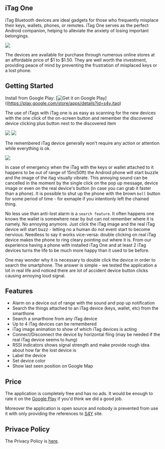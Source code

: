
## iTag One

iTag Bluetooth devices are ideal gadgets for those who frequently misplace their keys, wallets, phones, or remotes. iTag One serves as the perfect Android companion, helping to alleviate the anxiety of losing important belongings.

![](https://raw.githubusercontent.com/s4ysolutions/itag/master/assets/itag_black.svg?sanitize=true)

The devices are available for purchase through numerous online stores at an affordable price of $1 to $1.50. They are well worth the investment, providing peace of mind by preventing the frustration of misplaced keys or a lost phone.

## Getting Started

Install from Google Play: [![Get it on Google Play](https://example.com/path-to-your-badge.png)]((https://play.google.com/store/apps/details?id=s4y.itag)


The use of iTags with iTag one is as easy as scanning for the new devices with the one click of the on-screen button and remember the discovered device clicking plus button next to the discovered item

![](https://lh3.googleusercontent.com/jIuoCsi3UE4Rx1_TmX1MbpGzlzSvZ-JlgZ-wef35OVN6q_SJBOciJu1ZaQZvDZAcYWjj=w720-h310-rw)    ![](https://lh3.googleusercontent.com/t0U4KyZVUV-655xYlBI_Oo8yB9Hh5AbZt8dW7yb4K1nyLzrC9mI_KZUI_Tjh1LGuzT4=w720-h310-rw)

The remembered iTag device generally won't require any action or attention while everything is ok.

![](https://lh3.googleusercontent.com/bws8JBR_43x3NiptTH4smK6cKd2VyC-asXzrupGB0TUeDDsbcAo_Q4vsskcdACh00QE=w720-h310-rw)

In case of emergency when the iTag with the keys or wallet attached to it happens to be out of range of 15m(50ft) the Android phone will start buzzle and the image of the itag visually vibrate. This annoying sound can be cancelled in the moment by the single click on the pop up message, device image or even on the real device's button (in case you can grab it faster than a phone). It is possible to shut up the phone with the brown `bell` button for some period of time - for exmaple if you intentionly left the chained thing.

No less use than anti-lost alarm is a `search feature`. It often happens one knows the wallet is somewhere near by but can not remember where it is namely. No annoying anymore. Just click the iTag image and the real iTag device will start buzz - letting no a human do not event start to become nervious. Needless to say it works vice-versa: double clicking on real iTag device makes the phone to ring cleary pointing out where it is. From our experience having a phone with installed iTag One and at least 2 iTag devices turns the life to be much more happy than it used to be before. 

One may wonder why it is necessary to double click the device in order to search the smartphone. The answer is simple - we tested the application a lot in real life and noticed there are lot of accident device button clicks causing  annoying loud signal. 

## Features

* Alarm on a device out of range with the sound and pop up notification
* Search the things attached to an iTag device (keys, wallet, etc) from the smarthone
* Search a smarthone from any iTag device
* Up to 4 iTag devices can be remembered
* iTag image animation to show of which iTag devices is acting
* Connect/Disconnect the device by horizontal fling (may be needed if the real iTag device seems to hung) 
* RSSI indicators shows signal strength and make provide rough idea about how far the lost device is
* Label the device
* Set device color
* Show last seen position on Google Map

## Price

The application is completely free and has no ads. It would be enough to rate it on the [Google Play](https://play.google.com/store/apps/details?id=s4y.itag) if you'd think we did a good job.

Moreover the application is open source and nobody is prevented from use it with only providing the references to [S4Y](https://s4y.solutions) site.

## Privace Policy

The Privacy Policy is [here](PrivacyPolicy.md).
